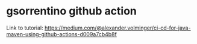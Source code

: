 # gsorrentino github action
Link to tutorial: https://medium.com/@alexander.volminger/ci-cd-for-java-maven-using-github-actions-d009a7cb4b8f
